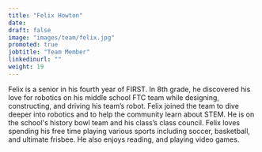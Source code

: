 ```yaml
---
title: "Felix Howton"
date:
draft: false
image: "images/team/felix.jpg"
promoted: true
jobtitle: "Team Member"
linkedinurl: ""
weight: 19
---
```


Felix is a senior in his fourth year of FIRST. In 8th grade, he discovered his love for robotics on his middle school FTC team while designing, constructing, and driving his team’s robot. Felix joined the team to dive deeper into robotics and to help the community learn about STEM. He is on the school's history bowl team and his class’s class council. Felix loves spending his free time playing various sports including soccer, basketball, and ultimate frisbee. He also enjoys reading, and playing video games.
